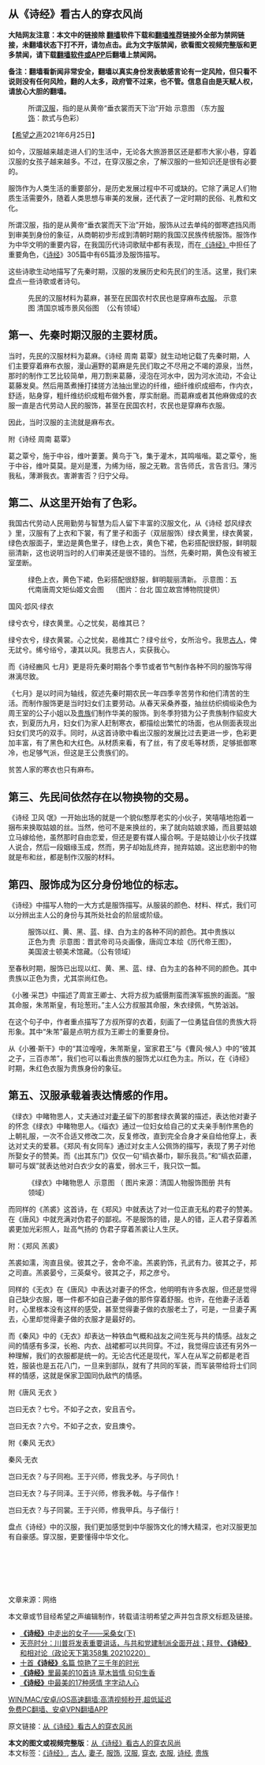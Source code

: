  <h2>从《诗经》看古人的穿衣风尚</h2> <p class="notice"><b>大陆网友注意：本文中的链接除 <a href="https://github.com/bannedbook/fanqiang" >翻墙</a>软件下载和<a href="https://github.com/killgcd/justmysocks/blob/master/README.md">翻墙推荐</a>链接外全部为禁网链接，未翻墙状态下打不开，请勿点击。此为文字版禁闻，欲看图文视频完整版和更多禁闻，请下载<a href="https://github.com/bannedbook/fanqiang">翻墙软件或APP</a>后翻墙上禁闻网。</p><p>备注：翻墙看新闻非常安全，翻墙以真实身份发表敏感言论有一定风险，但只看不说则没有任何风险，翻的人太多，政府管不过来，也不管。信息自由是天赋人权，请放心大胆的翻墙。</b></p>  <div class="entry"> <figure> <p><figcaption>所谓<a href="https://www.bannedbook.org/bnews/tag/%e6%b1%89%e6%9c%8d/" class="st_tag internal_tag" rel="tag" title="标签 汉服 下的日志">汉服</a>，指的是从黄帝“垂衣裳而天下治”开始  示意图 （东方<a href="https://www.bannedbook.org/bnews/tag/%E6%9C%8D%E9%A5%B0/" class="st_tag internal_tag" rel="tag" title="标签 服饰 下的日志">服饰</a>：款式与色彩）</figcaption></figure> <p>【<span class='wp_keywordlink_affiliate'><a href="https://www.soundofhope.org" title="希望之声" target="_blank">希望之声</a></span>2021年6月25日】</p> <p>如今，汉服越来越走进人们的生活中，无论各大旅游景区还是都市大家小巷，穿着汉服的女孩子越来越多。不过，在穿汉服之余，了解汉服的一些知识还是很有必要的。</p> <p>服饰作为人类生活的重要部分，是历史发展过程中不可或缺的。它除了满足人们物质生活需要外，随着人类思想与审美的发展，还代表了一定时期的民俗、礼教和文化。</p> <p>所谓汉服，指的是从黄帝“垂衣裳而天下治”开始，服饰从过去单纯的御寒遮挡风雨到审美到身份的象征，从商朝初步形成到清朝时期的我国汉民族传统服饰。服饰作为中华文明的重要内容，在我国历代诗词歌赋中都有表现，而在<a href="https://www.bannedbook.org/bnews/tag/%e3%80%8a%e8%af%97%e7%bb%8f%e3%80%8b/" class="st_tag internal_tag" rel="tag" title="标签 《诗经》 下的日志">《诗经》</a>中担任了重要角色，《<a href="https://www.bannedbook.org/bnews/tag/%E8%AF%97%E7%BB%8F/" class="st_tag internal_tag" rel="tag" title="标签 诗经 下的日志">诗经</a>》305篇中有65篇涉及服饰描写。</p> <p>这些诗歌生动地描写了先秦时期，汉服的发展历史和先民们的生活。这里，我们来盘点一些诗歌或者诗句。</p> <figure><figcaption>先民的汉服材料为葛麻，甚至在民国农村农民也是穿麻布<a href="https://www.bannedbook.org/bnews/tag/%E8%A1%A3%E6%9C%8D/" class="st_tag internal_tag" rel="tag" title="标签 衣服 下的日志">衣服</a>。 示意图 清国京城市景风俗图  （公有领域）</figcaption></figure> <h2><strong>第一、先秦时期汉服的主要材质。</strong></h2> <p>当时，先民的汉服材料为葛麻。《诗经 周南 葛覃》就生动地记载了先秦时期，人们主要穿着麻布衣服，漫山遍野的葛麻是先民们取之不尽用之不竭的源泉，当然，那时的制作工艺比较简单，用刀割来葛藤，浸泡在河水中，因为河水流动，不会让葛藤发臭。然后用蒸煮捶打揉搓方法抽出里边的纤维，细纤维织成细布，作内衣，舒适，贴身穿，粗纤维纺织成粗布做外套，厚实耐磨。而葛麻或者其他麻做成的衣服一直是古代劳动人民的服饰，甚至在民国农村，农民也是穿麻布衣服。</p> <p>因此，当时汉服的主流就是麻布衣。</p> <p>附《诗经 周南 葛覃》</p> <p>葛之覃兮，施于中谷，维叶萋萋。黄鸟于飞，集于灌木，其鸣喈喈。葛之覃兮，施于中谷，维叶莫莫。是刈是濩，为𫄨为绤，服之无斁。言告师氏，言告言归。薄污我私，薄澣我衣。害澣害否？归宁父母。</p> <h2><strong>第二、从这里开始有了色彩。</strong></h2> <p>我国古代劳动人民用勤劳与智慧为后人留下丰富的汉服文化，从《诗经 邶风绿衣 》里，汉服有了上衣和下裳，有了里子和面子（双层服饰）绿衣黄里，绿衣黄裳，绿色衣服面子，里边是黄色里子，绿色上衣，黄色下裙，色彩搭配很舒服，鲜明靓丽清新，这也说明当时的人们审美还是很不错的。当然，先秦时期，黄色没有被王室垄断。</p> <figure><figcaption>绿色上衣，黄色下裙，色彩搭配很舒服，鲜明靓丽清新。 示意图：五代南唐周文矩仙姬文会图    （图片：台北 国立故宫博物院提供）</figcaption></figure> <p>国风·邶风·绿衣</p>  <p>绿兮衣兮，绿衣黄里。心之忧矣，曷维其已？</p> <p>绿兮衣兮，绿衣黄裳。心之忧矣，曷维其亡？绿兮丝兮，女所治兮。我思<a href="https://www.bannedbook.org/bnews/tag/%e5%8f%a4%e4%ba%ba/" class="st_tag internal_tag" rel="tag" title="标签 古人 下的日志">古人</a>，俾无訧兮。𫄨兮绤兮，凄其以风。我思古人，实获我心。</p> <p>而《诗经豳风 七月》更是将先秦时期各个季节或者节气制作各种不同的服饰写得淋漓尽致。</p> <p>《七月》是以时间为轴线，叙述先秦时期农民一年四季辛苦劳作和他们清苦的生活。而制作服饰更是当时妇女们主要劳动。从春天采桑养蚕，抽丝纺织绸缎染色为周王室的公子小姐以及<a href="https://www.bannedbook.org/bnews/tag/%e8%b4%b5%e6%97%8f/" class="st_tag internal_tag" rel="tag" title="标签 贵族 下的日志">贵族</a>们制作华美的服饰。到冬季狩猎为公子贵族制作貂皮大衣，到夏历九月，妇女们为家人赶制寒衣，都描绘出繁忙的场面，也从侧面表现出妇女们灵巧的双手。同时，从这首诗歌中看出汉服的发展比过去更进一步，色彩更加丰富，有了黑色和大红色。从材质来看，有了丝，有了皮毛等材质，足够抵御寒冷，也足够气派，但这是王公贵族们的。</p> <p>贫苦人家的寒衣也只有麻布。</p> <h2><strong>第三、先民间依然存在以物换物的交易。</strong></h2> <p>《诗经 卫风 氓》一开始出场的就是一个貌似憨厚老实的小伙子，笑嘻嘻地抱着一捆布来换取姑娘的丝。当然，他可不是来换丝的，来了就向姑娘求婚，而且要姑娘立马嫁给他，虽然那时自由恋爱，但还是要有媒人撮合啊。于是姑娘让小伙子找媒人说合，然后一段姻缘玉成，然而，男子却始乱终弃，抛弃姑娘。这出悲剧中的物就是布和丝，都是制作汉服的材料。</p> <h2><strong>第四、服饰成为区分身份地位的标志。</strong></h2> <p>《诗经》中描写人物的一大方式是服饰描写。从服装的颜色、材料、样式，我们可以分辨出主人公的身份与其所处社会的阶层或阶级。</p> <figure><figcaption>服饰以红、黄、黑、蓝、绿、白为主的各种不同的颜色。其中贵族以正色为贵  示意图：晋武帝司马炎画像，唐阎立本绘《历代帝王图》，美国波士顿美术馆藏。（公有领域）</figcaption></figure> <p>至春秋时期，服饰已出现以红、黄、黑、蓝、绿、白为主的各种不同的颜色。其中贵族以正色为贵，尤其崇尚红色。</p> <p>《小雅·采芑》中描述了周宣王卿士、大将方叔为威慑荆蛮而演军振旅的画面。“服其命服，朱芾斯皇，有玱葱珩。”主人公方叔服其命服，朱衣绿佩，气势汹汹。</p> <p>在这个句子中，作者重点描写了方叔所穿的衣着，刻画了一位勇猛自信的贵族大将形象。其中“朱芾”最是点明方叔为王卿士的重要身份。</p> <p>从《小雅·斯干》中的“其泣喤喤，朱芾斯皇，室家君王”与《曹风·候人》中的“彼其之子，三百赤芾”，我们也可以看出贵族的服饰尤以红色为主。所以，在《诗经》时期，朱红色衣服为贵族身份的象征。</p>  <h2><strong>​第五、汉服承载着表达情感的作用。</strong></h2> <p>《绿衣》中睹物思人，丈夫通过对<a href="https://www.bannedbook.org/bnews/tag/%e5%a6%bb%e5%ad%90/" class="st_tag internal_tag" rel="tag" title="标签 妻子 下的日志">妻子</a>留下的那套绿衣黄裳的描述，表达他对妻子的怀念《绿衣》中睹物思人。《缁衣》通过一位妇女给自己的丈夫亲手制作黑色的上朝礼服，一次不合适又修改二次，反复修改，直到完全合身才亲自给他穿上，表达对丈夫的爱慕。《郑风·有女同车》通过对女主人公佩饰的描写，表现了男子对他所娶女子的赞美。而《出其东门》仅仅一句“缟衣綦巾，聊乐我员。”和“缟衣茹藘，聊可与娱”就表达他对白衣少女的喜爱，弱水三千，我只饮一瓢。</p> <figure><figcaption>《绿衣》中睹物思人  示意图 （ 图片来源：清国人物服饰图册 共有领域）</figcaption></figure> <p>​而同样的《羔裘》这首诗，在《郑风》中就表达了对一位正直无私的君子的赞美。在《唐风》中就充满对伪君子的鄙视。不是服饰的错，是人的错，正人君子穿着羔裘更加光彩照人，趾高气扬的 伪君子穿着羔裘让人生厌。</p> <p>附：《郑风 羔裘》</p> <p>羔裘如濡，洵直且侯。彼其之子，舍命不渝。羔裘豹饰，孔武有力。彼其之子，邦之司直。羔裘晏兮，三英粲兮。彼其之子，邦之彦兮。</p> <p>同样的《无衣》在《唐风》中表达对妻子的怀念，他明明有许多衣服，但还是觉得自己缺少衣服，哪一件都不如自己妻子做的那件穿着舒服。也许，在他妻子活着时，心里根本没有这样的感受，甚至觉得妻子做的衣服老土了，可是，一旦妻子离去，心里却觉得妻子做的衣服才是最好的。</p> <p>而《秦风》中的《无衣》却表达一种铁血气概和战友之间生死与共的情感。战友之间的情感有多深，长袍、内衣、战裙都可以共同穿。不过，我觉得应该还有另外一种理解，我们的衣服都是统一的。无论古代还是现代，军人在从军之前都是老百姓，服装也是五花八门，一旦来到部队，就有了共同的军装，而军装带给将士们同样的情感，这就是保家卫国同仇敌忾的情感。</p> <p>附《唐风 无衣 》</p> <p>岂曰无衣？七兮。不如子之衣，安且吉兮。</p> <p>岂曰无衣？六兮。不如子之衣，安且燠兮。</p> <p>附《秦风 无衣》</p> <p>秦风·无衣</p>  <p>岂曰无衣？与子同袍。王于兴师，修我戈矛。与子同仇！</p> <p>岂曰无衣？与子同泽。王于兴师，修我矛戟。与子偕作！</p> <p>岂曰无衣？与子同裳。王于兴师，修我甲兵。与子偕行！</p> <p>盘点《诗经》中的汉服，我们更加感觉到中华服饰文化的博大精深，也对汉服更加有自豪感。穿汉服，更要懂得中华文化。</p> <p>​</p> <p> </p> <p> </p> <p>文章来源：网络</p> <p>本文章或节目经希望之声编辑制作，转载请注明希望之声并包含原文标题及链接。 </p> <ul class='op-related-articles' title='相关阅读'> <li><a href='https://www.bannedbook.org/bnews/comments/20210621/1571178.html' target='_blank'><b>《诗经》</b>中走出的女子——采桑女(下)</a></li> <li><a href='https://www.bannedbook.org/bnews/cbnews/20210221/1491168.html' target='_blank'>天亮时分：川普将发表重要讲话，与共和党建制派全面开战；拜登、<b>《诗经》</b>和相对论（政论天下第358集 20210220）</a></li> <li><a href='https://www.bannedbook.org/bnews/lifebaike/20201202/1440817.html' target='_blank'>十首<b>《诗经》</b>名篇 惊艳了三千年的时光</a></li> <li><a href='https://www.bannedbook.org/bnews/lifebaike/20201104/1425676.html' target='_blank'><b>《诗经》</b>里最美的10首诗 草木皆情 句句生香</a></li> <li><a href='https://www.bannedbook.org/bnews/lifebaike/20201026/1420482.html' target='_blank'><b>《诗经》</b>中最美的17种感情 字字动人心</a></li> </ul> <p class="texttj"> <a href="https://github.com/bannedbook/fanqiang/wiki/V2ray%E6%9C%BA%E5%9C%BA" target="_blank">WIN/MAC/安卓/iOS高速翻墙:高清视频秒开,超低延迟</a><br/> <a href="https://github.com/bannedbook/fanqiang/wiki/%E7%A6%81%E9%97%BB%E7%BD%91%E5%AE%89%E5%8D%93%E7%BF%BB%E5%A2%99%E6%96%B0%E9%97%BBAPP" target="_blank">免费PC翻墙、安卓VPN翻墙APP</a></p><p>原文链接：<a class="src_link"  href="https://www.soundofhope.org/post/516887" target="_blank">从《诗经》看古人的穿衣风尚</a></p> <a name='sharetosocial'></a>       <div><b>本文的图文或视频完整版</b>：<a href='https://www.bannedbook.org/bnews/comments/20210626/1574879.html'>从《诗经》看古人的穿衣风尚</a></div>  </div><!--END ENTRY--> <div class="postfooter"> <div>本文标签：<a href="https://www.bannedbook.org/bnews/tag/%e3%80%8a%e8%af%97%e7%bb%8f%e3%80%8b/" rel="tag">《诗经》</a>, <a href="https://www.bannedbook.org/bnews/tag/%e5%8f%a4%e4%ba%ba/" rel="tag">古人</a>, <a href="https://www.bannedbook.org/bnews/tag/%e5%a6%bb%e5%ad%90/" rel="tag">妻子</a>, <a href="https://www.bannedbook.org/bnews/tag/%E6%9C%8D%E9%A5%B0/" rel="tag">服饰</a>, <a href="https://www.bannedbook.org/bnews/tag/%e6%b1%89%e6%9c%8d/" rel="tag">汉服</a>, <a href="https://www.bannedbook.org/bnews/tag/%E7%A9%BF%E8%A1%A3/" rel="tag">穿衣</a>, <a href="https://www.bannedbook.org/bnews/tag/%E8%A1%A3%E6%9C%8D/" rel="tag">衣服</a>, <a href="https://www.bannedbook.org/bnews/tag/%E8%AF%97%E7%BB%8F/" rel="tag">诗经</a>, <a href="https://www.bannedbook.org/bnews/tag/%e8%b4%b5%e6%97%8f/" rel="tag">贵族</a></div>  </div><!--END POSTFOOTER--> 